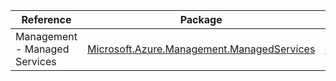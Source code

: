 | Reference | Package | Source |
|---|---|---|
|Management - Managed Services|[Microsoft.Azure.Management.ManagedServices](https://www.nuget.org/packages/Microsoft.Azure.Management.ManagedServices)|[GitHub](https://github.com/Azure/azure-sdk-for-net)|

